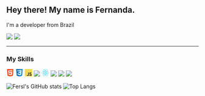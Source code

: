 
<h2> Hey there! My name is Fernanda. </h2>
<p>I'm a developer from Brazil</p>


<div>
  <img src="https://img.shields.io/badge/Mail-EA4335?style=for-the-badge&logo=gmail&logoColor=white" />
  <img src="https://img.shields.io/badge/Linkedin-0A66C2?style=for-the-badge&logo=linkedin&logoColor=white" />
</div>

<hr/>

<h3>My Skills</h3>
<div align="left">
  <img width="20" src="https://github.com/devicons/devicon/blob/master/icons/html5/html5-original.svg">
  <img width="20" src="https://github.com/devicons/devicon/blob/master/icons/css3/css3-original.svg">
  <img width="20" src="https://github.com/devicons/devicon/blob/master/icons/javascript/javascript-original.svg">
  <img width="20" src="https://cdn.jsdelivr.net/gh/devicons/devicon/icons/bootstrap/bootstrap-original.svg">
  <img width="20" src="https://github.com/devicons/devicon/blob/master/icons/react/react-original.svg">
  <img width="20" src="https://cdn.jsdelivr.net/gh/devicons/devicon/icons/python/python-original.svg">
  <img width="20" src="https://cdn.jsdelivr.net/gh/devicons/devicon/icons/jupyter/jupyter-original.svg" />
  <img width="20" src="https://cdn.jsdelivr.net/gh/devicons/devicon/icons/pandas/pandas-original.svg">
</div>

![Fersl's GitHub stats](https://github-readme-stats.vercel.app/api?username=fersl&hide=prs,issues&show_icons=true&theme=dracula)
![Top Langs](https://github-readme-stats.vercel.app/api/top-langs/?username=fersl&layout=compact)


<!-- saudação, sou fulano de tal
minha profissão, ou que curso esotu fazendo (pós graduação, sei lá)
sou de lugar tal, moro em lugar tal
links para contato (entender o shields.io)
  html mesmo, img dentro de link
  gmail, linkedin
---
cards de status
---
linguagens e tecnologias que uso
---
linguagens e tecnologias que estudo
-->
<!--
Here are some ideas to get you started:

- 🔭 I’m currently working on ...
- 🌱 I’m currently learning ...
- 👯 I’m looking to collaborate on ...
- 🤔 I’m looking for help with ...
- 💬 Ask me about ...
- 📫 How to reach me: ...
- 😄 Pronouns: ...
- ⚡ Fun fact: ...
-->
